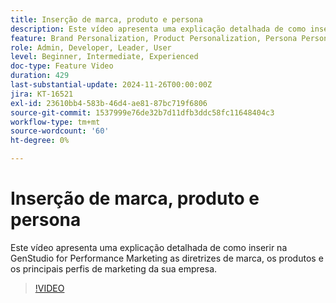 ```yaml
---
title: Inserção de marca, produto e persona
description: Este vídeo apresenta uma explicação detalhada de como inserir na GenStudio for Performance Marketing as diretrizes de marca, os produtos e os principais perfis de marketing da sua empresa.
feature: Brand Personalization, Product Personalization, Persona Personalization
role: Admin, Developer, Leader, User
level: Beginner, Intermediate, Experienced
doc-type: Feature Video
duration: 429
last-substantial-update: 2024-11-26T00:00:00Z
jira: KT-16521
exl-id: 23610bb4-583b-46d4-ae81-87bc719f6806
source-git-commit: 1537999e76de32b7d11dfb3ddc58fc11648404c3
workflow-type: tm+mt
source-wordcount: '60'
ht-degree: 0%

---
```


# Inserção de marca, produto e persona

Este vídeo apresenta uma explicação detalhada de como inserir na GenStudio for Performance Marketing as diretrizes de marca, os produtos e os principais perfis de marketing da sua empresa.

>[!VIDEO](https://video.tv.adobe.com/v/3439371/?learn=on&enablevpops)
